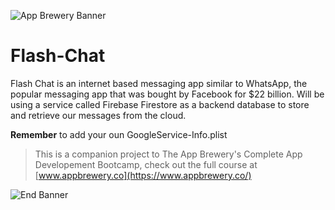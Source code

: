 ![App Brewery Banner](Documentation/AppBreweryBanner.png)

# Flash-Chat

Flash Chat is an internet based messaging app similar to WhatsApp, the popular messaging app that was bought by Facebook for $22 billion. Will be using a service called Firebase Firestore as a backend database to store and retrieve our messages from the cloud. 


 **Remember** to add your oun GoogleService-Info.plist

>This is a companion project to The App Brewery's Complete App Developement Bootcamp, check out the full course at [www.appbrewery.co](https://www.appbrewery.co/)

![End Banner](Documentation/readme-end-banner.png)
